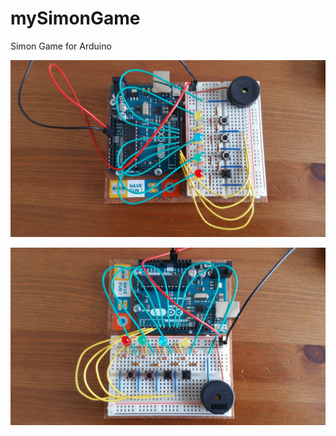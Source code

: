 # mySimonGame
Simon Game for Arduino

![Photo 1](/mySimongGame1.jpg)

![Photo 2](/mySimongGame2.jpg)
